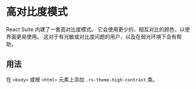 # 高对比度模式

React Suite 内建了一套高对比度模式。
它会使用更少的、相互对比的颜色，以使界面更易使用。
这对于有光敏或对比度问题的用户，以及在弱光环境下会有帮助。

## 用法

在 `<body>` 或根 `<html>` 元素上添加 `.rs-theme-high-contrast` 类。
